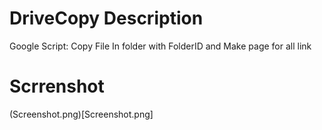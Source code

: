 # DriveCopy Description
Google Script: Copy File In folder with FolderID and Make page for all link

# Scrrenshot
(Screenshot.png)[Screenshot.png]
